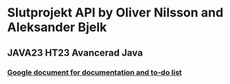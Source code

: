 # Slutprojekt API by Oliver Nilsson and Aleksander Bjelk
## JAVA23 HT23 Avancerad Java
### [Google document for documentation and to-do list](https://docs.google.com/document/d/16xt0yahdnlMsOJ8Pgc6k13NzcqrFwupTJnuUCQH2Zr4/edit)
